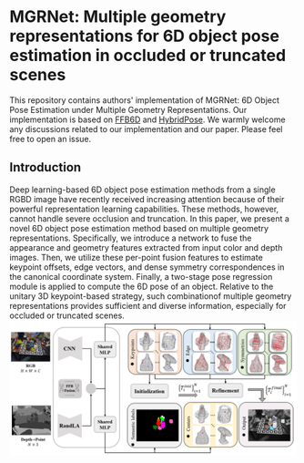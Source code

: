 # MGRNet: Multiple geometry representations for 6D object pose estimation in occluded or truncated scenes
This repository contains authors' implementation of MGRNet: 6D Object Pose Estimation under Multiple Geometry Representations. Our implementation is based on [FFB6D](https://github.com/ethnhe/FFB6D) and [HybridPose](https://github.com/chensong1995/HybridPose). We warmly welcome any discussions related to our implementation and our paper. Please feel free to open an issue.
## Introduction
Deep learning-based 6D object pose estimation methods from a single RGBD image have recently received increasing attention because of their powerful representation learning capabilities. These methods, however, cannot handle severe occlusion and truncation. In this paper, we present a novel 6D object
pose estimation method based on multiple geometry representations. Specifically, we introduce a network to fuse the appearance and geometry features
extracted from input color and depth images. Then, we utilize these per-point fusion features to estimate keypoint offsets, edge vectors, and dense
symmetry correspondences in the canonical coordinate system. Finally, a two-stage pose regression module is applied to compute the 6D pose of an object. Relative to the unitary 3D keypoint-based strategy, such combinationof multiple geometry representations provides sufficient and diverse information, especially for occluded or truncated scenes.
![Pipeline](https://github.com/JiChun-Wang/MGRNet/blob/main/assert/pipeline.png)
